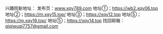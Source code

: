 
兴趣院新地址：
发布页：www.xqy789.com
地址①；https://wb2.xqy06.top
地址②；https://m.xqy15.top/
地址③；https://xqy12.top
地址⑤；https://m.xqy16.top/
地址⑤；https://xqy14.top
找回邮箱：qiqiwuqi7757@gmail.com

